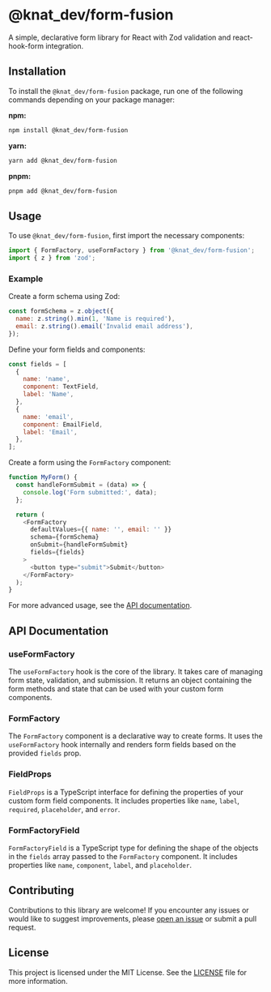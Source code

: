 # @knat_dev/form-fusion

A simple, declarative form library for React with Zod validation and react-hook-form integration.

## Installation

To install the `@knat_dev/form-fusion` package, run one of the following commands depending on your package manager:

**npm:**

```bash
npm install @knat_dev/form-fusion
```

**yarn:**

```bash
yarn add @knat_dev/form-fusion
```

**pnpm:**

```bash
pnpm add @knat_dev/form-fusion
```

## Usage

To use `@knat_dev/form-fusion`, first import the necessary components:

```javascript
import { FormFactory, useFormFactory } from '@knat_dev/form-fusion';
import { z } from 'zod';
```

### Example

Create a form schema using Zod:

```javascript
const formSchema = z.object({
  name: z.string().min(1, 'Name is required'),
  email: z.string().email('Invalid email address'),
});
```

Define your form fields and components:

```javascript
const fields = [
  {
    name: 'name',
    component: TextField,
    label: 'Name',
  },
  {
    name: 'email',
    component: EmailField,
    label: 'Email',
  },
];
```

Create a form using the `FormFactory` component:

```javascript
function MyForm() {
  const handleFormSubmit = (data) => {
    console.log('Form submitted:', data);
  };

  return (
    <FormFactory
      defaultValues={{ name: '', email: '' }}
      schema={formSchema}
      onSubmit={handleFormSubmit}
      fields={fields}
    >
      <button type="submit">Submit</button>
    </FormFactory>
  );
}
```

For more advanced usage, see the [API documentation](#api-documentation).

## API Documentation

### useFormFactory

The `useFormFactory` hook is the core of the library. It takes care of managing form state, validation, and submission. It returns an object containing the form methods and state that can be used with your custom form components.

### FormFactory

The `FormFactory` component is a declarative way to create forms. It uses the `useFormFactory` hook internally and renders form fields based on the provided `fields` prop.

### FieldProps

`FieldProps` is a TypeScript interface for defining the properties of your custom form field components. It includes properties like `name`, `label`, `required`, `placeholder`, and `error`.

### FormFactoryField

`FormFactoryField` is a TypeScript type for defining the shape of the objects in the `fields` array passed to the `FormFactory` component. It includes properties like `name`, `component`, `label`, and `placeholder`.

## Contributing

Contributions to this library are welcome! If you encounter any issues or would like to suggest improvements, please [open an issue](https://github.com/knat/@knat_dev/form-fusion/issues) or submit a pull request.

## License

This project is licensed under the MIT License. See the [LICENSE](LICENSE) file for more information.
